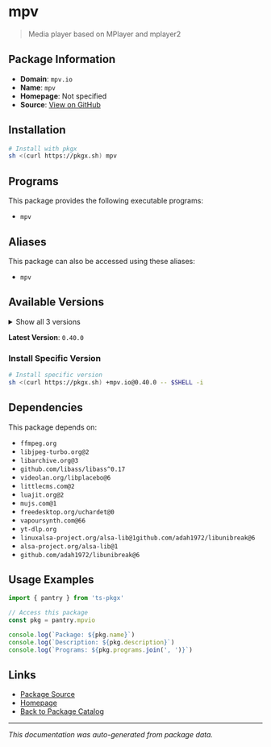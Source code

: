 # mpv

> Media player based on MPlayer and mplayer2

## Package Information

- **Domain**: `mpv.io`
- **Name**: `mpv`
- **Homepage**: Not specified
- **Source**: [View on GitHub](https://github.com/pkgxdev/pantry/tree/main/projects/mpv.io/package.yml)

## Installation

```bash
# Install with pkgx
sh <(curl https://pkgx.sh) mpv
```

## Programs

This package provides the following executable programs:

- `mpv`

## Aliases

This package can also be accessed using these aliases:

- `mpv`

## Available Versions

<details>
<summary>Show all 3 versions</summary>

- `0.40.0`, `0.39.0`, `0.38.0`

</details>

**Latest Version**: `0.40.0`

### Install Specific Version

```bash
# Install specific version
sh <(curl https://pkgx.sh) +mpv.io@0.40.0 -- $SHELL -i
```

## Dependencies

This package depends on:

- `ffmpeg.org`
- `libjpeg-turbo.org@2`
- `libarchive.org@3`
- `github.com/libass/libass^0.17`
- `videolan.org/libplacebo@6`
- `littlecms.com@2`
- `luajit.org@2`
- `mujs.com@1`
- `freedesktop.org/uchardet@0`
- `vapoursynth.com@66`
- `yt-dlp.org`
- `linuxalsa-project.org/alsa-lib@1github.com/adah1972/libunibreak@6`
- `alsa-project.org/alsa-lib@1`
- `github.com/adah1972/libunibreak@6`

## Usage Examples

```typescript
import { pantry } from 'ts-pkgx'

// Access this package
const pkg = pantry.mpvio

console.log(`Package: ${pkg.name}`)
console.log(`Description: ${pkg.description}`)
console.log(`Programs: ${pkg.programs.join(', ')}`)
```

## Links

- [Package Source](https://github.com/pkgxdev/pantry/tree/main/projects/mpv.io/package.yml)
- [Homepage](#)
- [Back to Package Catalog](../package-catalog.md)

---

*This documentation was auto-generated from package data.*
